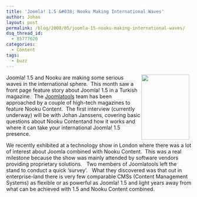 ```yaml
---
title: 'Joomla! 1.5 &#038; Nooku Making International Waves'
author: Johan
layout: post
permalink: /blog/2008/05/joomla-15-nooku-making-international-waves/
dsq_thread_id:
  - 85777620
categories:
  - Content
tags:
  - buzz
---
```

<img style="margin-right: 6px;" src="http://farm6.static.flickr.com/5109/5669253988_817cb62573_o.jpg" alt="" width="130" height="178" align="right" />Joomla! 1.5 and Nooku are making some serious waves in the international sphere.  This month saw a front page feature story about Joomla! 1.5 in a Turkish magazine.  The <a href="http://www.joomlatools.eu" target="_blank">Joomlatools</a> team has been approached by a couple of high-tech magazines to feature Nooku Content.  The first interview (currently underway) will be with Johan Janssens, covering basic questions about Nooku Contentand how it works and where it can take your international Joomla! 1.5 presence.

We recently exhibited at a technology show in London where there was a lot of interest about Joomla combined with Nooku Content.  This was a real milestone because the show was mainly attended by software vendors providing proprietary solutions.   Two members of Joomlatools left the stand to conduct a quick &#8216;survey&#8217;.   What they discovered was that out in enterprise-land there is very few comparable CMSs (Content Management Systems) as flexible or as powerful as Joomla! 1.5 and light years away from what can be achieved with 1.5 and Nooku Content combined.

<!--more-->
